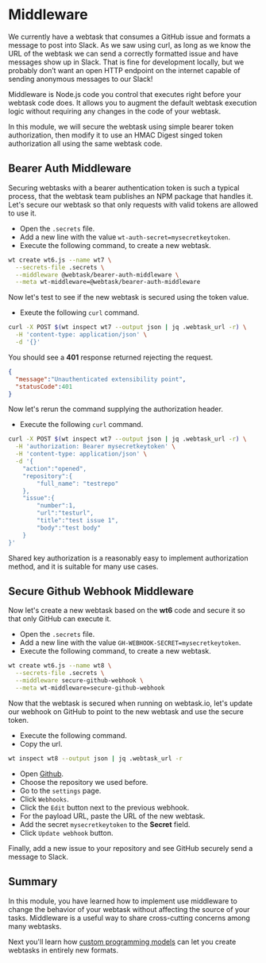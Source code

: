 # Middleware

We currently have a webtask that consumes a GitHub issue and formats a message to post into Slack. As we saw using curl, as long as we know the URL of the webtask we can send a correctly formatted issue and have messages show up in Slack. That is fine for development locally, but we probably don’t want an open HTTP endpoint on the internet capable of sending anonymous messages to our Slack!

Middleware is Node.js code you control that executes right before your webtask code does. It allows you to augment the default webtask execution logic without requiring any changes in the code of your webtask.

In this module, we will secure the webtask using simple bearer token authorization, then modify it to use an HMAC Digest singed token authorization all using the same webtask code.

## Bearer Auth Middleware

Securing webtasks with a bearer authentication token is such a typical process, that the webtask team publishes an NPM package that handles it. Let's secure our webtask so that only requests with valid tokens are allowed to use it.

- Open the `.secrets` file.
- Add a new line with the value `wt-auth-secret=mysecretkeytoken`.
- Execute the following command, to create a new webtask.

```bash
wt create wt6.js --name wt7 \
  --secrets-file .secrets \
  --middleware @webtask/bearer-auth-middleware \
  --meta wt-middleware=@webtask/bearer-auth-middleware
```
Now let's test to see if the new webtask is secured using the token value.

- Exeute the following `curl` command.

```bash
curl -X POST $(wt inspect wt7 --output json | jq .webtask_url -r) \
  -H 'content-type: application/json' \
  -d '{}'
```

You should see a **401** response returned rejecting the request.

```json
{
  "message":"Unauthenticated extensibility point",
  "statusCode":401
}
```

Now let's rerun the command supplying the authorization header.

- Execute the following `curl` command.

```bash
curl -X POST $(wt inspect wt7 --output json | jq .webtask_url -r) \
  -H 'authorization: Bearer mysecretkeytoken' \
  -H 'content-type: application/json' \
  -d '{ 
    "action":"opened", 
    "repository":{ 
        "full_name": "testrepo" 
    }, 
    "issue":{ 
        "number":1, 
        "url":"testurl", 
        "title":"test issue 1", 
        "body":"test body" 
    } 
}'
```

Shared key authorization is a reasonably easy to implement authorization method, and it is suitable for many use cases.

## Secure Github Webhook Middleware

Now let's create a new webtask based on the **wt6** code and secure it so that only GitHub can execute it.

- Open the `.secrets` file.
- Add a new line with the value `GH-WEBHOOK-SECRET=mysecretkeytoken`.
- Execute the following command, to create a new webtask.

```bash
wt create wt6.js --name wt8 \
  --secrets-file .secrets \
  --middleware secure-github-webhook \
  --meta wt-middleware=secure-github-webhook
```

Now that the webtask is secured when running on webtask.io, let's update our webhook on GitHub to point to the new webtask and use the secure token.

- Execute the following command.
- Copy the url.
 
```bash
wt inspect wt8 --output json | jq .webtask_url -r
```

- Open [Github](https://github.com).
- Choose the repository we used before.
- Go to the `settings` page.
- Click `Webhooks`.
- Click the `Edit` button next to the previous webhook.
- For the payload URL, paste the URL of the new webtask.
- Add the secret `mysecretkeytoken` to the **Secret** field.
- Click `Update webhook` button.

Finally, add a new issue to your repository and see GitHub securely send a message to Slack.

## Summary

In this module, you have learned how to implement use middleware to change the behavior of your webtask without affecting the source of your tasks. Middleware is a useful way to share cross-cutting concerns among many webtasks.

Next you'll learn how [custom programming models](custom_programming_models.md) can let you create webtasks in entirely new formats.
